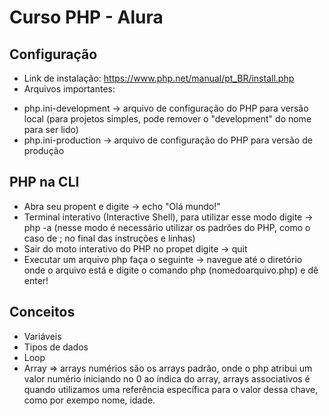 <h1>Curso PHP - Alura</h1>

## Configuração

- Link de instalação: https://www.php.net/manual/pt_BR/install.php
- Arquivos importantes:
* php.ini-development -> arquivo de configuração do PHP para versão local (para projetos simples, pode remover o "development" do nome para ser lido)
* php.ini-production -> arquivo de configuração do PHP para versão de produção

## PHP na CLI

- Abra seu propent e digite -> echo "Olá mundo!"
- Terminal interativo (Interactive Shell), para utilizar esse modo digite -> php -a (nesse modo é necessário utilizar os padrões do PHP, como o caso de ; no final das instruções e linhas)
- Sair do moto interativo do PHP no propet digite -> quit
- Executar um arquivo php faça o seguinte -> navegue até o diretório onde o arquivo está e digite o comando php (nomedoarquivo.php) e dê enter!

## Conceitos

- Variáveis
- Tipos de dados
- Loop
- Array => arrays numérios são os arrays padrão, onde o php atribui um valor numério iniciando no 0 ao índica do array, arrays associativos é quando utilizamos uma referência específica para o valor dessa chave, como por exempo nome, idade.
